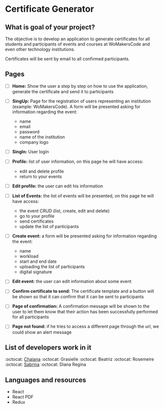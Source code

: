 # Certificate Generator

## What is goal of your project? 

The objective is to develop an application to generate certificates for all students and participants of events and courses at WoMakersCode and even other technology institutions.

Certificates will be sent by email to all confirmed participants.

## Pages 

- [ ] **Home:** Show the user a step by step on how to use the application, generate the certificate and send it to participants

- [ ] **SingUp:** Page for the registration of users representing an institution (example: WoMakersCode). A form will be presented asking for information regarding the event:

  - name
  - email
  - password
  - name of the institution
  - company logo

- [ ] **SingIn:** User login

- [ ] **Profile:** list of user information, on this page he will have access:

  - edit and delete profile
  - return to your events

- [ ] **Edit profile:** the user can edit his information

- [ ] **List of Events:** the list of events will be presented, on this page he will have access:

  - the event CRUD (list, create, edit and delete)
  - go to your profile
  - send certificates
  - update the list of participants

- [ ] **Create event:** a form will be presented asking for information regarding the event:

  - name
  - workload
  - start and end date
  - uploading the list of participants
  - digital signature

- [ ] **Edit event:** the user can edit information about some event 

- [ ] **Confirm certificate to send:** The certificate template and a button will be shown so that it can confirm that it can be sent to participants

- [ ] **Page of confirmation:** A confirmation message will be shown to the user to let them know that their action has been successfully performed for all participants

- [ ] **Page not found:** if he tries to access a different page through the url, we could show an alert message

## List of developers work in it

:octocat: [Chaiana](https://github.com/chaihermes)
:octocat: Grasielle 
:octocat: Beatriz
:octocat: Rosemeire
:octocat: [Sabrina](https://github.com/sabrinabuco)
:octocat: Diana Regina

## Languages and resources 

- React
- React PDF
- Redux 
